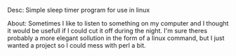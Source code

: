 Desc: Simple sleep timer program for use in linux


About: Sometimes I like to listen to something on my computer and I thought it would be usefull
if I could cut it off during the night. I'm sure theres probably a more elegant sollution in the
form of a linux command, but I just wanted a project so I could mess with perl a bit.

